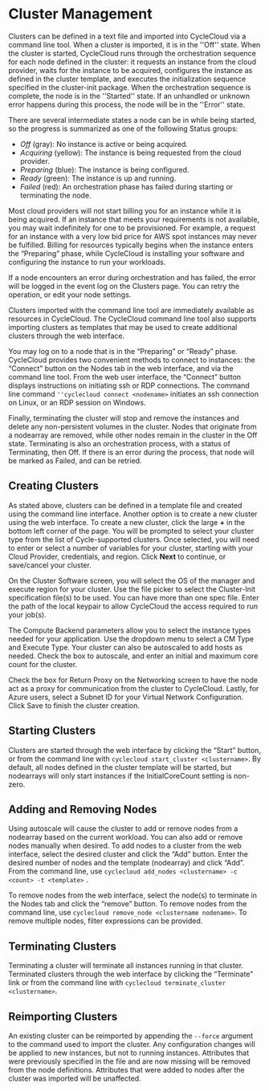 # Cluster Management

Clusters can be defined in a text file and imported into CycleCloud via a command line tool.
When a cluster is imported, it is in the ''Off'' state. When the cluster is started,
CycleCloud runs through the orchestration sequence for each node defined in the cluster:
it requests an instance from the cloud provider, waits for the instance to be
acquired, configures the instance as defined in the cluster template, and executes
the initialization sequence specified in the cluster-init package. When the orchestration
sequence is complete, the node is in the ''Started'' state. If an
unhandled or unknown error happens during this process, the node will be in the ''Error'' state.

There are several intermediate states a node can be in while being started, so the progress is
summarized as one of the following Status groups:

- *Off* (gray): No instance is active or being acquired.
- *Acquiring* (yellow): The instance is being requested from the cloud provider.
- *Preparing* (blue): The instance is being configured.
- *Ready* (green): The instance is up and running.
- *Failed* (red): An orchestration phase has failed during starting or terminating the node.

Most cloud providers will not start billing you for an instance while it is being acquired.
If an instance that meets your requirements is not available, you may wait indefinitely for
one to be provisioned. For example, a request for an instance with a very low bid price for
AWS spot instances may never be fulfilled. Billing for resources typically begins when the instance
enters the “Preparing” phase, while CycleCloud is installing your software and configuring the
instance to run your workloads.

If a node encounters an error during orchestration and has failed, the error will be logged in
the event log on the Clusters page. You can retry the operation, or edit your node settings.

Clusters imported with the command line tool are immediately available as resources in CycleCloud.
The CycleCloud command line tool also supports importing clusters as templates that may be used to
create additional clusters through the web interface.

You may log on to a node that is in the “Preparing” or “Ready” phase. CycleCloud provides two convenient
methods to connect to instances: the “Connect” button on the Nodes tab in the web interface, and via the
command line tool. From the web user interface, the “Connect” button displays instructions on initiating
ssh or RDP connections. The command line command `''cyclecloud connect <nodename>` initiates an ssh
connection on Linux, or an RDP session on Windows.

Finally, terminating the cluster will stop and remove the instances and delete any non­-persistent
volumes in the cluster. Nodes that originate from a nodearray are removed, while other nodes
remain in the cluster in the Off state. Terminating is also an orchestration process, with a
status of Terminating, then Off. If there is an error during the process, that node will be marked
as Failed, and can be retried.

## Creating Clusters

As stated above, clusters can be defined in a template file and created using the command line interface. Another option is to create a new cluster using the web interface. To create a new cluster, click the large **+** in the bottom left corner of the page. You will be prompted to select your cluster type from the list of Cycle-supported clusters. Once selected, you will need to enter or select a number of variables for your cluster, starting with your Cloud Provider, credentials, and region. Click **Next** to continue, or save/cancel your cluster.

On the Cluster Software screen, you will select the OS of the manager and execute region for your cluster. Use the file picker to select the Cluster-Init specification file(s) to be used. You can have more than one spec file. Enter the path of the local keypair to allow CycleCloud the access required to run your job(s).

The Compute Backend parameters allow you to select the instance types needed for your application. Use the dropdown menu to select a CM Type and Execute Type. Your cluster can also be autoscaled to add hosts as needed. Check the box to autoscale, and enter an initial and maximum core count for the cluster.

Check the box for Return Proxy on the Networking screen to have the node act as a proxy for communication from the cluster to CycleCloud. Lastly, for Azure users, select a Subnet ID for your Virtual Network Configuration. Click Save to finish the cluster creation.

## Starting Clusters

Clusters are started through the web interface by clicking the “Start” button, or from the
command line with `cyclecloud start_cluster <clustername>`. By default, all nodes defined in the
cluster template will be started, but nodearrays will only start instances if the InitialCoreCount
setting is non­-zero.

## Adding and Removing Nodes

Using autoscale will cause the cluster to add or remove nodes from a nodearray based on the
current workload. You can also add or remove nodes manually when desired. To add
nodes to a cluster from the web interface, select the desired cluster and click the “Add” button.
Enter the desired number of nodes and the template (nodearray) and click “Add”. From the
command line, use `cyclecloud add_nodes <clustername> -c <count> ­-t <template>` .

To remove nodes from the web interface, select the node(s) to terminate in the Nodes tab and
click the “remove” button. To remove nodes from the command line, use `cyclecloud
remove_node <clustername nodename>`. To remove multiple nodes, filter expressions can be
provided.

## Terminating Clusters

Terminating a cluster will terminate all instances running in that cluster. Terminated
clusters through the web interface by clicking the “Terminate" link or from the
command line with `cyclecloud terminate_cluster <clustername>`.

## Reimporting Clusters

An existing cluster can be reimported by appending the `--force` argument to the command
used to import the cluster. Any configuration changes will be applied to new instances, but not
to running instances. Attributes that were previously specified in the file and are now missing will
be removed from the node definitions. Attributes that were added to nodes after the cluster was
imported will be unaffected.
